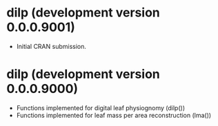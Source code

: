 # dilp (development version 0.0.0.9001)
* Initial CRAN submission.

# dilp (development version 0.0.0.9000)

* Functions implemented for digital leaf physiognomy (dilp())
* Functions implemented for leaf mass per area reconstruction (lma())
